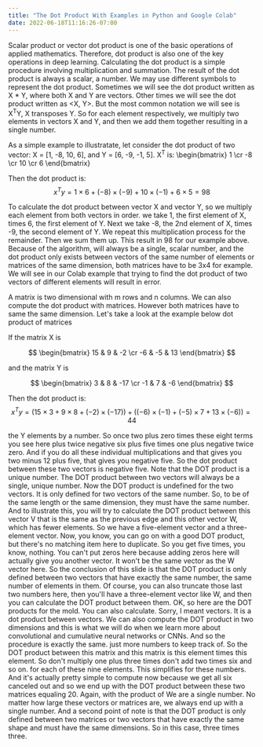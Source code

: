 ```yaml
---
title: "The Dot Product With Examples in Python and Google Colab"
date: 2022-06-18T11:16:26-07:00
---
```


Scalar product or vector dot product is one of the basic operations of applied mathematics. Therefore, dot product is also one of the key operations in deep learning. Calculating the dot product is a simple procedure involving multiplication and summation. The result of the dot product is always a scalar, a number. We may use different symbols to represent the dot product. Sometimes we will see the dot product written as X * Y, where both X and Y are vectors. Other times we will see the dot product written as <X, Y>. But the most common notation we will see is X<sup>T</sup>Y, X transposes Y. So for each element respectively,  we multiply two elements in vectors X and Y, and then we add them together resulting in a single number. 

As a simple example to illustratate, let consider the dot product of two vector: X = [1, -8, 10, 6], and Y = [6, -9, -1, 5]. X<sup>T</sup> is: \begin{bmatrix} 1 \cr -8 \cr 10 \cr 6 \end{bmatrix}


 Then the dot product is: $$ x^Ty = 1\times 6 + (-8)\times (-9) + 10\times (-1) + 6\times 5 = 98$$
 
 To calculate the dot product between vector X and vector Y, so we multiply each element from both vectors in order.
 we take 1, the first element of X, times 6, the first element of Y. Next we take -8, the 2nd element of X, times -9, the second element of Y. We repeat this multiplication process for the remainder. Then we sum them up. This result in 98 for our example above. Because of the algorithm, will always be a single, scalar number, and the dot product only exists between vectors of the same number of elements or matrices of the same dimension, both matrices have to be 3x4 for example. We will see in our Colab example that trying to find the dot product of two vectors of different elements will result in error.

 A matrix is two dimensional with m rows and n columns. We can also compute the dot product with matrices. However both matrices have to same the same dimension. Let's take a look at the example below dot product of matrices

 If the matrix X is 

 $$
\begin{bmatrix}
  15 & 9 & -2 \cr
  -6 & -5 & 13 
\end{bmatrix}
$$

and the matrix Y is 

 $$
\begin{bmatrix}
  3 & 8 & -17 \cr
  -1 & 7 & -6 
\end{bmatrix}
$$

Then the dot product is: $$ x^Ty = (15\times 3 + 9\times 8 + (-2)\times (-17)) + ((-6)\times (-1) + (-5)\times 7 + 13\times (-6)) = 44$$

 
 the Y elements by a number. So once two plus zero times these eight terms you see here plus twice negative six plus five times one plus negative twice zero. And if you do all these individual multiplications and that gives you two minus 12 plus five, that gives you negative five. So the dot product between these two vectors is negative five. Note that the DOT product is a unique number. The DOT product between two vectors will always be a single, unique number. Now the DOT product is undefined for the two vectors. It is only defined for two vectors of the same number. So, to be of the same length or the same dimension, they must have the same number. And to illustrate this, you will try to calculate the DOT product between this vector V that is the same as the previous edge and this other vector W, which has fewer elements. So we have a five-element vector and a three-element vector. Now, you know, you can go on with a good DOT product, but there's no matching item here to duplicate. So you get five times, you know, nothing. You can't put zeros here because adding zeros here will actually give you another vector. It won't be the same vector as the W vector here. So the conclusion of this slide is that the DOT product is only defined between two vectors that have exactly the same number, the same number of elements in them. Of course, you can also truncate those last two numbers here, then you'll have a three-element vector like W, and then you can calculate the DOT product between them. OK, so here are the DOT products for the mold. You can also calculate. Sorry, I meant vectors. It is a dot product between vectors. We can also compute the DOT product in two dimensions and this is what we will do when we learn more about convolutional and cumulative neural networks or CNNs. And so the procedure is exactly the same. just more numbers to keep track of. So the DOT product between this matrix and this matrix is ​​this element times this element. So don't multiply one plus three times don't add two times six and so on. for each of these nine elements. This simplifies for these numbers. And it's actually pretty simple to compute now because we get all six canceled out and so we end up with the DOT product between these two matrices equaling 20. Again, with the product of We are a single number. No matter how large these vectors or matrices are, we always end up with a single number. And a second point of note is that the DOT product is only defined between two matrices or two vectors that have exactly the same shape and must have the same dimensions. So in this case, three times three.